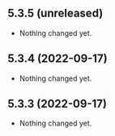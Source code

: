 5.3.5 (unreleased)
------------------

- Nothing changed yet.


5.3.4 (2022-09-17)
------------------

- Nothing changed yet.


5.3.3 (2022-09-17)
------------------

- Nothing changed yet.

